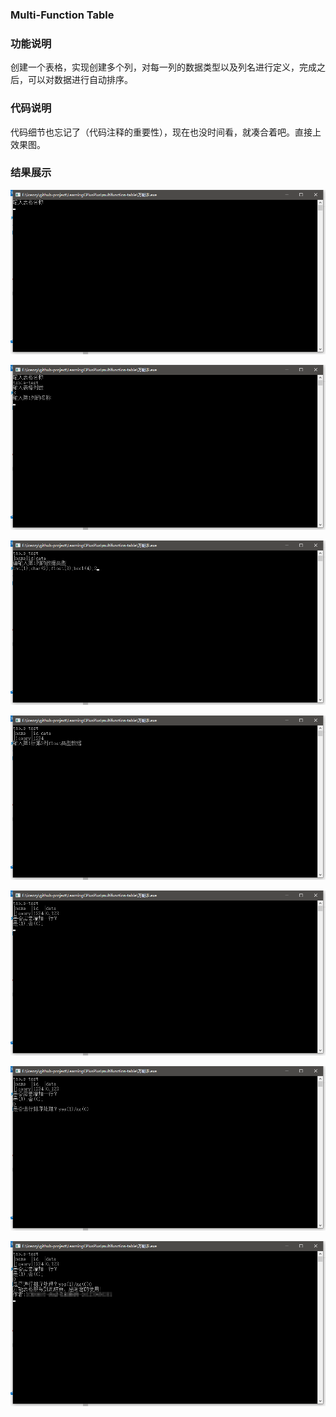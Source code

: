 ### Multi-Function Table

### 功能说明

创建一个表格，实现创建多个列，对每一列的数据类型以及列名进行定义，完成之后，可以对数据进行自动排序。

### 代码说明

代码细节也忘记了（代码注释的重要性），现在也没时间看，就凑合着吧。直接上效果图。

### 结果展示

![input_table_name](./fig/input_table_name.png)

 

![input_column_num](./fig/input_column_num.png)



![input_data_type](./fig/input_data_type.png)

![input_data](./fig/input_data.png)

![whether_add_row](./fig/whether_add_row.png)

![whether_sort](./fig/whether_sort.png)

![complete](./fig/complete.png)

